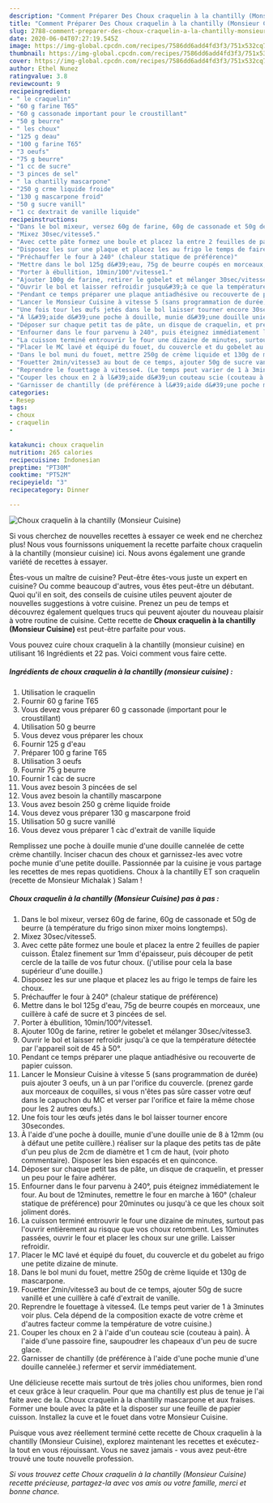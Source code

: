 ```yaml
---
description: "Comment Préparer Des Choux craquelin à la chantilly (Monsieur Cuisine)"
title: "Comment Préparer Des Choux craquelin à la chantilly (Monsieur Cuisine)"
slug: 2788-comment-preparer-des-choux-craquelin-a-la-chantilly-monsieur-cuisine
date: 2020-06-04T07:27:19.545Z
image: https://img-global.cpcdn.com/recipes/7586dd6add4fd3f3/751x532cq70/choux-craquelin-a-la-chantilly-monsieur-cuisine-photo-principale-de-la-recette.jpg
thumbnail: https://img-global.cpcdn.com/recipes/7586dd6add4fd3f3/751x532cq70/choux-craquelin-a-la-chantilly-monsieur-cuisine-photo-principale-de-la-recette.jpg
cover: https://img-global.cpcdn.com/recipes/7586dd6add4fd3f3/751x532cq70/choux-craquelin-a-la-chantilly-monsieur-cuisine-photo-principale-de-la-recette.jpg
author: Ethel Nunez
ratingvalue: 3.8
reviewcount: 9
recipeingredient:
- " le craquelin"
- "60 g farine T65"
- "60 g cassonade important pour le croustillant"
- "50 g beurre"
- " les choux"
- "125 g deau"
- "100 g farine T65"
- "3 oeufs"
- "75 g beurre"
- "1 cc de sucre"
- "3 pinces de sel"
- " la chantilly mascarpone"
- "250 g crme liquide froide"
- "130 g mascarpone froid"
- "50 g sucre vanill"
- "1 cc dextrait de vanille liquide"
recipeinstructions:
- "Dans le bol mixeur, versez 60g de farine, 60g de cassonade et 50g de beurre (à température du frigo sinon mixer moins longtemps)."
- "Mixez 30sec/vitesse5."
- "Avec cette pâte formez une boule et placez la entre 2 feuilles de papier cuisson. Étalez finement sur 1mm d&#39;épaisseur, puis découper de petit cercle de la taille de vos futur choux. (j&#39;utilise pour cela la base supérieur d&#39;une douille.)"
- "Disposez les sur une plaque et placez les au frigo le temps de faire les choux."
- "Préchauffer le four à 240° (chaleur statique de préférence)"
- "Mettre dans le bol 125g d&#39;eau, 75g de beurre coupés en morceaux, une cuillère à café de sucre et 3 pincées de sel."
- "Porter à ébullition, 10min/100°/vitesse1."
- "Ajouter 100g de farine, retirer le gobelet et mélanger 30sec/vitesse3."
- "Ouvrir le bol et laisser refroidir jusqu&#39;à ce que la température détectée par l&#39;appareil soit de 45 à 50°."
- "Pendant ce temps préparer une plaque antiadhésive ou recouverte de papier cuisson."
- "Lancer le Monsieur Cuisine à vitesse 5 (sans programmation de durée) puis ajouter 3 oeufs, un à un par l&#39;orifice du couvercle. (prenez garde aux morceaux de coquilles, si vous n&#39;êtes pas sûre casser votre œuf dans le capuchon du MC et verser par l&#39;orifice et faire la même chose pour les 2 autres œufs.)"
- "Une fois tour les œufs jetés dans le bol laisser tourner encore 30secondes."
- "À l&#39;aide d&#39;une poche à douille, munie d&#39;une douille unie de 8 à 12mm (ou à défaut une petite cuillère.) réaliser sur la plaque des petits tas de pâte d&#39;un peu plus de 2cm de diamètre et 1 cm de haut, (voir photo commentaire). Disposer les bien espacés et en quinconce."
- "Déposer sur chaque petit tas de pâte, un disque de craquelin, et presser un peu pour le faire adhérer."
- "Enfourner dans le four parvenu à 240°, puis éteignez immédiatement le four. Au bout de 12minutes, remettre le four en marche à 160° (chaleur statique de préférence) pour 20minutes ou jusqu&#39;à ce que les choux soit joliment dorés."
- "La cuisson terminé entrouvrir le four une dizaine de minutes, surtout pas l&#39;ouvrir entièrement au risque que vos choux retombent. Les 10minutes passées, ouvrir le four et placer les choux sur une grille. Laisser refroidir."
- "Placer le MC lavé et équipé du fouet, du couvercle et du gobelet au frigo une petite dizaine de minute."
- "Dans le bol muni du fouet, mettre 250g de crème liquide et 130g de mascarpone."
- "Fouetter 2min/vitesse3 au bout de ce temps, ajouter 50g de sucre vanillé et une cuillère à café d&#39;extrait de vanille."
- "Reprendre le fouettage à vitesse4. (Le temps peut varier de 1 à 3minutes voir plus. Cela dépend de la composition exacte de votre crème et d&#39;autres facteur comme la température de votre cuisine.)"
- "Couper les choux en 2 à l&#39;aide d&#39;un couteau scie (couteau à pain). À l&#39;aide d&#39;une passoire fine, saupoudrer les chapeaux d&#39;un peu de sucre glace."
- "Garnisser de chantilly (de préférence à l&#39;aide d&#39;une poche munie d&#39;une douille cannelée.) refermer et servir immédiatement."
categories:
- Resep
tags:
- choux
- craquelin
- 

katakunci: choux craquelin  
nutrition: 265 calories
recipecuisine: Indonesian
preptime: "PT30M"
cooktime: "PT52M"
recipeyield: "3"
recipecategory: Dinner

---
```



![Choux craquelin à la chantilly (Monsieur Cuisine)](https://img-global.cpcdn.com/recipes/7586dd6add4fd3f3/751x532cq70/choux-craquelin-a-la-chantilly-monsieur-cuisine-photo-principale-de-la-recette.jpg)

Si vous cherchez de nouvelles recettes à essayer ce week end ne cherchez plus! Nous vous fournissons uniquement la recette parfaite choux craquelin à la chantilly (monsieur cuisine) ici. Nous avons également une grande variété de recettes à essayer.

Êtes-vous un maître de cuisine? Peut-être êtes-vous juste un expert en cuisine? Ou comme beaucoup d'autres, vous êtes peut-être un débutant. Quoi qu'il en soit, des conseils de cuisine utiles peuvent ajouter de nouvelles suggestions à votre cuisine. Prenez un peu de temps et découvrez également quelques trucs qui peuvent ajouter du nouveau plaisir à votre routine de cuisine. Cette recette de <strong> Choux craquelin à la chantilly (Monsieur Cuisine) </strong> est peut-être parfaite pour vous.

<!--inarticleads1-->

Vous pouvez cuire choux craquelin à la chantilly (monsieur cuisine) en utilisant 16 Ingrédients et 22 pas. Voici comment vous faire cette.

##### Ingrédients de choux craquelin à la chantilly (monsieur cuisine) :

1. Utilisation  le craquelin
1. Fournir 60 g farine T65
1. Vous devez vous préparer 60 g cassonade (important pour le croustillant)
1. Utilisation 50 g beurre
1. Vous devez vous préparer  les choux
1. Fournir 125 g d&#39;eau
1. Préparer 100 g farine T65
1. Utilisation 3 oeufs
1. Fournir 75 g beurre
1. Fournir 1 càc de sucre
1. Vous avez besoin 3 pincées de sel
1. Vous avez besoin  la chantilly mascarpone
1. Vous avez besoin 250 g crème liquide froide
1. Vous devez vous préparer 130 g mascarpone froid
1. Utilisation 50 g sucre vanillé
1. Vous devez vous préparer 1 càc d&#39;extrait de vanille liquide


Remplissez une poche à douille munie d&#39;une douille cannelée de cette crème chantilly. Inciser chacun des choux et garnissez-les avec votre poche munie d&#39;une petite douille. Passionnée par la cuisine je vous partage les recettes de mes repas quotidiens. Choux à la chantilly ET son craquelin (recette de Monsieur Michalak ) Salam ! 

<!--inarticleads2-->

##### Choux craquelin à la chantilly (Monsieur Cuisine) pas à pas :

1. Dans le bol mixeur, versez 60g de farine, 60g de cassonade et 50g de beurre (à température du frigo sinon mixer moins longtemps).
1. Mixez 30sec/vitesse5.
1. Avec cette pâte formez une boule et placez la entre 2 feuilles de papier cuisson. Étalez finement sur 1mm d&#39;épaisseur, puis découper de petit cercle de la taille de vos futur choux. (j&#39;utilise pour cela la base supérieur d&#39;une douille.)
1. Disposez les sur une plaque et placez les au frigo le temps de faire les choux.
1. Préchauffer le four à 240° (chaleur statique de préférence)
1. Mettre dans le bol 125g d&#39;eau, 75g de beurre coupés en morceaux, une cuillère à café de sucre et 3 pincées de sel.
1. Porter à ébullition, 10min/100°/vitesse1.
1. Ajouter 100g de farine, retirer le gobelet et mélanger 30sec/vitesse3.
1. Ouvrir le bol et laisser refroidir jusqu&#39;à ce que la température détectée par l&#39;appareil soit de 45 à 50°.
1. Pendant ce temps préparer une plaque antiadhésive ou recouverte de papier cuisson.
1. Lancer le Monsieur Cuisine à vitesse 5 (sans programmation de durée) puis ajouter 3 oeufs, un à un par l&#39;orifice du couvercle. (prenez garde aux morceaux de coquilles, si vous n&#39;êtes pas sûre casser votre œuf dans le capuchon du MC et verser par l&#39;orifice et faire la même chose pour les 2 autres œufs.)
1. Une fois tour les œufs jetés dans le bol laisser tourner encore 30secondes.
1. À l&#39;aide d&#39;une poche à douille, munie d&#39;une douille unie de 8 à 12mm (ou à défaut une petite cuillère.) réaliser sur la plaque des petits tas de pâte d&#39;un peu plus de 2cm de diamètre et 1 cm de haut, (voir photo commentaire). Disposer les bien espacés et en quinconce.
1. Déposer sur chaque petit tas de pâte, un disque de craquelin, et presser un peu pour le faire adhérer.
1. Enfourner dans le four parvenu à 240°, puis éteignez immédiatement le four. Au bout de 12minutes, remettre le four en marche à 160° (chaleur statique de préférence) pour 20minutes ou jusqu&#39;à ce que les choux soit joliment dorés.
1. La cuisson terminé entrouvrir le four une dizaine de minutes, surtout pas l&#39;ouvrir entièrement au risque que vos choux retombent. Les 10minutes passées, ouvrir le four et placer les choux sur une grille. Laisser refroidir.
1. Placer le MC lavé et équipé du fouet, du couvercle et du gobelet au frigo une petite dizaine de minute.
1. Dans le bol muni du fouet, mettre 250g de crème liquide et 130g de mascarpone.
1. Fouetter 2min/vitesse3 au bout de ce temps, ajouter 50g de sucre vanillé et une cuillère à café d&#39;extrait de vanille.
1. Reprendre le fouettage à vitesse4. (Le temps peut varier de 1 à 3minutes voir plus. Cela dépend de la composition exacte de votre crème et d&#39;autres facteur comme la température de votre cuisine.)
1. Couper les choux en 2 à l&#39;aide d&#39;un couteau scie (couteau à pain). À l&#39;aide d&#39;une passoire fine, saupoudrer les chapeaux d&#39;un peu de sucre glace.
1. Garnisser de chantilly (de préférence à l&#39;aide d&#39;une poche munie d&#39;une douille cannelée.) refermer et servir immédiatement.


Une délicieuse recette mais surtout de très jolies chou uniformes, bien rond et ceux grâce à leur craquelin. Pour que ma chantilly est plus de tenue je l&#39;ai faite avec de la. Choux craquelin à la chantilly mascarpone et aux fraises. Former une boule avec la pâte et la disposer sur une feuille de papier cuisson. Installez la cuve et le fouet dans votre Monsieur Cuisine. 

<!--inarticleads1-->

<p>
Puisque vous avez réellement terminé cette recette de Choux craquelin à la chantilly (Monsieur Cuisine), explorez maintenant les recettes et exécutez-la tout en vous réjouissant. Vous ne savez jamais - vous avez peut-être trouvé une toute nouvelle profession.
</p>

<p>
<i>Si vous trouvez cette Choux craquelin à la chantilly (Monsieur Cuisine) recette précieuse, partagez-la avec vos amis ou votre famille, merci et bonne chance.</i>
</p>
